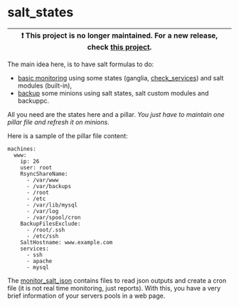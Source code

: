 # salt_states

| :exclamation:  This project is no longer maintained. For a new release, check [this project](https://gitlabpriv.mbb.univ-montp2.fr/repos/jsonreader2/). |
|---------------------------------------------------------------------------------------------------------------------------------------------------------|


The main idea here, is to have salt formulas to do:
 - [basic monitoring](monitor_salt_json/) using some states (ganglia, [check_services](check_services/)) and salt modules (built-in), 
 - [backup](backuppc/backuppc_add_client/) some minions using salt states, salt custom modules and backuppc.

All you need are the states here and a pillar. _You just have to maintain one pillar file and refresh it on minions._

Here is a sample of the pillar file content:

```
machines:
  www:
    ip: 26
    user: root
    RsyncShareName:
      - /var/www
      - /var/backups
      - /root
      - /etc
      - /var/lib/mysql
      - /var/log
      - /var/spool/cron
    BackupFilesExclude:
      - /root/.ssh
      - /etc/ssh
    SaltHostname: www.example.com
    services:
      - ssh
      - apache
      - mysql

```

The [monitor_salt_json](monitor_salt_json/) contains files to read json outputs and create a cron file (it is not real time monitoring, just reports). With this, you have a very brief information of your servers pools in a web page.

